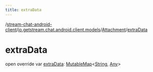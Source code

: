 ```yaml
---
title: extraData
---
```

/[stream-chat-android-client](../../index.md)/[io.getstream.chat.android.client.models](../index.md)/[Attachment](index.md)/[extraData](extraData.md)  
  
  
  
# extraData  
open override var [extraData](extraData.md): [MutableMap](https://kotlinlang.org/api/latest/jvm/stdlib/kotlin.collections/-mutable-map/index.html)&lt;[String](https://kotlinlang.org/api/latest/jvm/stdlib/kotlin/-string/index.html), [Any](https://kotlinlang.org/api/latest/jvm/stdlib/kotlin/-any/index.html)&gt;
